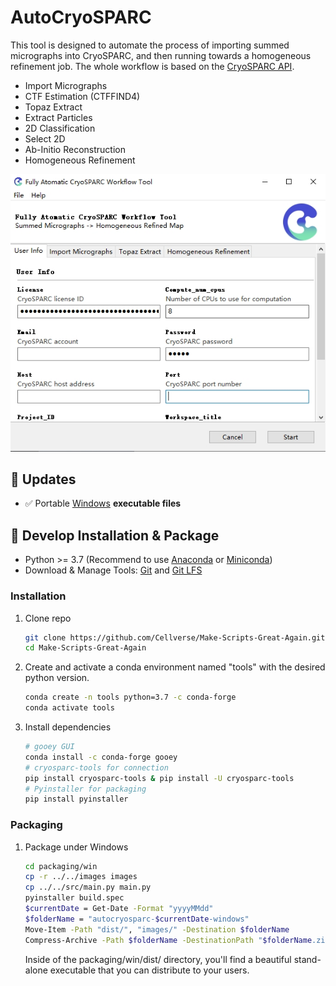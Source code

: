 <!--
 * @Author: Dylan8527 vvm8933@gmail.com
 * @Date: 2023-09-17 14:55:31
 * @LastEditors: Dylan8527 vvm8933@gmail.com
 * @LastEditTime: 2023-09-17 16:12:50
 * @FilePath: \Make-Scripts-Great-Again\README.md
 * @Description: 
 * 
 * Copyright (c) 2023 by ${git_name_email}, All Rights Reserved. 
-->
# AutoCryoSPARC

This tool is designed to automate the process of importing summed micrographs into CryoSPARC, and then running towards a homogeneous refinement job. The whole workflow is based on the [CryoSPARC API](https://tools.cryosparc.com/examples/custom-workflow.html).
- Import Micrographs
- CTF Estimation (CTFFIND4)
- Topaz Extract
- Extract Particles
- 2D Classification
- Select 2D 
- Ab-Initio Reconstruction
- Homogeneous Refinement

<p align="center">
  <img src="assets/demo.jpeg">
</p>

<!---------------------------------- Updates --------------------------->
## 🚩 Updates
- ✅ Portable [Windows](https://github.com/Cellverse/Make-Scripts-Great-Again/releases/download/v0.1.0/autocryosparc-20230917-windows.zip) **executable files**

## 🔧 Develop Installation & Package
- Python >= 3.7 (Recommend to use [Anaconda](https://www.anaconda.com/download/#linux) or [Miniconda](https://docs.conda.io/en/latest/miniconda.html))
- Download & Manage Tools: [Git](https://git-scm.com/download) and [Git LFS](https://github.com/git-lfs/git-lfs)

### Installation

1. Clone repo

    ```bash
    git clone https://github.com/Cellverse/Make-Scripts-Great-Again.git
    cd Make-Scripts-Great-Again
    ```
    
2. Create and activate a conda environment named "tools" with the desired python version. 
   ```sh
   conda create -n tools python=3.7 -c conda-forge
   conda activate tools
   ```

3. Install dependencies
   ```sh
   # gooey GUI
   conda install -c conda-forge gooey
   # cryosparc-tools for connection
   pip install cryosparc-tools & pip install -U cryosparc-tools
   # Pyinstaller for packaging
   pip install pyinstaller
   ```

### Packaging

1. Package under Windows 
    ```sh
    cd packaging/win
    cp -r ../../images images
    cp ../../src/main.py main.py
    pyinstaller build.spec
    $currentDate = Get-Date -Format "yyyyMMdd"
    $folderName = "autocryosparc-$currentDate-windows"
    Move-Item -Path "dist/", "images/" -Destination $folderName
    Compress-Archive -Path $folderName -DestinationPath "$folderName.zip"
    ```
    Inside of the packaging/win/dist/ directory, you'll find a beautiful stand-alone executable that you can distribute to your users.
    